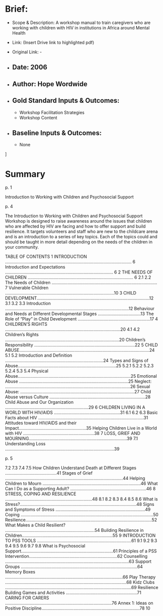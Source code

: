 


# Brief:

-   Scope & Description: A workshop manual to train caregivers who are working with children with HIV in institutions in Africa around Mental Health
    
-   Link: (Insert Drive link to highlighted pdf)
    
-   Original Link: -
    
-   ## Date: 2006
    
-   ## Author: Hope Wordwide
    
-   ## Gold Standard Inputs & Outcomes: 
	- Workshop Facilitation Strategies
	- Workshop Content
	    
-   ## Baseline Inputs & Outcomes:  
	- None
	    

]


# Summary

p. 1

Introduction to Working with Children and Psychosocial Support

p. 4

The Introduction to Working with Children and Psychosocial Support Workshop is designed to raise awareness around the issues that children who are affected by HIV are facing and how to offer support and build resilience. It targets volunteers and staff who are new to the childcare arena and is an introduction to a series of key topics. Each of the topics could and should be taught in more detail depending on the needs of the children in your community.

TABLE OF CONTENTS 1 INTRODUCTION ....................................................................................................... 6 Introduction and Expectations ........................................................................................ 6 2 THE NEEDS OF CHILDREN ...................................................................................... 6 2.1 2.2 The Needs of Children ...................................................................................... 7 Vulnerable Children .........................................................................................10 3 CHILD DEVELOPMENT............................................................................................12 3.1 3.2 3.3 Introduction .....................................................................................................12 Behaviour and Needs at Different Developmental Stages ...................................13 The Role of “Play” in Child Development ...........................................................17 4 CHILDREN’S RIGHTS ..............................................................................................20 4.1 4.2 Children’s Rights .............................................................................................20 Children’s Responsibility ..................................................................................22 5 CHILD ABUSE..........................................................................................................24 5.1 5.2 Introduction and Definition ................................................................................24 Types and Signs of Abuse................................................................................25 5.2.1 5.2.2 5.2.3 5.2.4 5.3 5.4 Physical Abuse............................................................................................25 Emotional Abuse .........................................................................................25 Neglect: ......................................................................................................26 Sexual Abuse: .............................................................................................27 Child Abuse versus Culture ..............................................................................28 Child Abuse and Our Organization ....................................................................29 6 CHILDREN LIVING IN A WORLD WITH HIV/AIDS ......................................................31 6.1 6.2 6.3 Basic Facts about HIV ......................................................................................31 Attitudes toward HIV/AIDS and their Impact.......................................................35 Helping Children Live in a World with HIV ..........................................................38 7 LOSS, GRIEF AND MOURNING................................................................................39 7.1 Understanding Loss .........................................................................................39

p. 5

7.2 7.3 7.4 7.5 How Children Understand Death at Different Stages ..........................................41 Stages of Grief ................................................................................................44 Helping Children to Mourn ................................................................................46 What Can I Do as a Supporting Adult? ..............................................................46 8 STRESS, COPING AND RESILIENCE .......................................................................48 8.1 8.2 8.3 8.4 8.5 8.6 What is Stress?...............................................................................................48 Signs and Symptoms of Stress .........................................................................49 Coping ............................................................................................................50 Resilience.......................................................................................................52 What Makes a Child Resilient? .........................................................................54 Building Resilience in Children..........................................................................55 9 INTRODUCTION TO PSS TOOLS .............................................................................61 9.1 9.2 9.3 9.4 9.5 9.6 9.7 9.8 What is Psychosocial Support...........................................................................61 Principles of a PSS Intervention........................................................................62 Counselling .....................................................................................................63 Support Groups ...............................................................................................64 Memory Boxes ................................................................................................66 Play Therapy ...................................................................................................68 Kidz Clubs .......................................................................................................69 Resilience Building Games and Activities ..........................................................71 CARING FOR CARERS .......................................................................................76 Annex 1: Ideas on Positive Discipline................................................................................78 10

